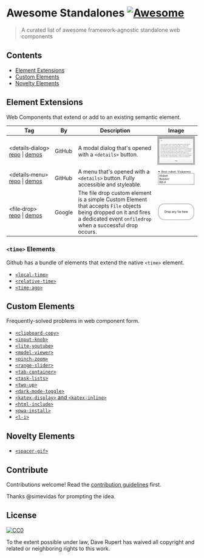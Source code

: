 # Awesome Standalones [![Awesome](https://awesome.re/badge.svg)](https://awesome.re)

> A curated list of awesome framework-agnostic standalone web components


## Contents

- [Element Extensions](#element-extensions)
- [Custom Elements](#custom-elements)
- [Novelty Elements](#novelty-elements)


## Element Extensions

Web Components that extend or add to an existing semantic element.

Tag | By | Description | Image
--- | -- | ----------- | -----
<details&#x2011;dialog><br>[repo][details-dialog repo] \| [demos][details-dialog demo] | GitHub | A modal dialog that's opened with a `<details>` button. | ![details-dialog image][details-dialog image]
<details&#x2011;menu><br>[repo][details-menu repo] \| [demos][details-menu demo] | GitHub | A menu that's opened with a `<details>` button. Fully accessible and styleable. | ![details-menu image][details-menu image]
<file&#x2011;drop><br>[repo][file-drop repo] \| [demos][file-drop demo] | Google | The file drop custom element is a simple Custom Element that accepts `File` objects being dropped on it and fires a dedicated event `onfiledrop` when a successful drop occurs. | ![file-drop image][file-drop image]

[details-dialog repo]:  https://github.com/github/details-dialog-element
[details-dialog demo]:  https://github.github.io/details-dialog-element/example/index.html
[details-dialog image]: images/details-dialog.png

[details-menu repo]:  https://github.com/github/details-menu-element
[details-menu demo]:  https://github.github.io/details-menu-element/examples/
[details-menu image]: images/details-menu.png

[file-drop repo]:  https://github.com/GoogleChromeLabs/file-drop
[file-drop demo]:  https://file-drop-element.glitch.me/
[file-drop image]: images/file-drop.png

### `<time>` Elements

Github has a bundle of elements that extend the native `<time>` element.

- [`<local-time>`](https://github.com/github/time-elements)
- [`<relative-time>`](https://github.com/github/time-elements)
- [`<time-ago>`](https://github.com/github/time-elements)

## Custom Elements

Frequently-solved problems in web component form.

- [`<clipboard-copy>`](https://github.com/github/clipboard-copy-element)
- [`<input-knob>`](https://github.com/GoogleChromeLabs/input-knob)
- [`<lite-youtube>`](https://github.com/paulirish/lite-youtube-embed)
- [`<model-viewer>`](https://github.com/GoogleWebComponents/model-viewer)
- [`<pinch-zoom>`](https://github.com/GoogleChromeLabs/pinch-zoom)
- [`<range-slider>`](https://github.com/andreruffert/range-slider-element)
- [`<tab-container>`](https://github.com/github/tab-container-element)
- [`<task-lists>`](https://github.com/github/task-lists-element)
- [`<two-up>`](https://github.com/GoogleChromeLabs/two-up)
- [`<dark-mode-toggle>`](https://github.com/GoogleChromeLabs/dark-mode-toggle)
- [`<katex-display>` and `<katex-inline>`](https://www.npmjs.com/package/katex-elements)
- [`<html-include>`](https://www.npmjs.com/package//html-include-element)
- [`<pwa-install>`](https://github.com/pwa-builder/pwa-install)
- [`<l-i>`](https://github.com/lekoala/last-icon)

## Novelty Elements

- [`<spacer-gif>`](https://github.com/erikkroes/spacer-gif)

## Contribute

Contributions welcome! Read the [contribution guidelines](contributing.md) first.

Thanks @simevidas for prompting the idea.

## License

[![CC0](https://mirrors.creativecommons.org/presskit/buttons/88x31/svg/cc-zero.svg)](https://creativecommons.org/publicdomain/zero/1.0)

To the extent possible under law, Dave Rupert has waived all copyright and
related or neighboring rights to this work.
